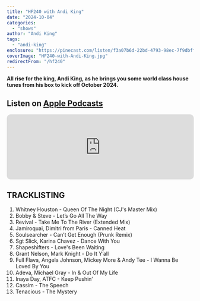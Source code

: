 ```yaml
---
title: "HF240 with Andi King"
date: "2024-10-04"
categories:
  - "shows"
author: "Andi King"
tags:
  - "andi-king"
enclosure: "https://pinecast.com/listen/f3a07b6d-22bd-4793-98ec-7f9dbff4e6ab.mp3 81480682 audio/mpeg"
coverImage: "HF240-with-Andi-King.jpg"
redirectFrom: "/hf240"
---
```


**All rise for the king, Andi King, as he brings you some world class house tunes from his box to kick off October 2024.**

## Listen on [Apple Podcasts](https://podcasts.apple.com/gb/podcast/hf240-with-andi-king-4-oct-2024/id355833875?i=1000671739910)

<iframe allow="autoplay *; encrypted-media *; fullscreen *; clipboard-write" frameborder="0" height="175" style="width:100%;max-width:660px;overflow:hidden;border-radius:10px;" sandbox="allow-forms allow-popups allow-same-origin allow-scripts allow-storage-access-by-user-activation allow-top-navigation-by-user-activation" src="https://embed.podcasts.apple.com/gb/podcast/hf240-with-andi-king-4-oct-2024/id355833875?i=1000671739910"></iframe>

## TRACKLISTING

1. Whitney Houston - Queen Of The Night (CJ's Master Mix)
2. Bobby &amp; Steve - Let’s Go All The Way
3. Revival - Take Me To The River (Extended Mix)
4. Jamiroquai, Dimitri from Paris - Canned Heat
5. Soulsearcher - Can’t Get Enough (Prunk Remix)
6. Sgt Slick, Karina Chavez - Dance With You
7. Shapeshifters - Love's Been Waiting
8. Grant Nelson, Mark Knight - Do It Y’all
9. Full Flava, Angela Johnson, Mickey More &amp; Andy Tee - I Wanna Be Loved By You
10. Adeva, Michael Gray - In &amp; Out Of My Life
11. Inaya Day, ATFC - Keep Pushin’
12. Cassim - The Speech 
13. Tenacious - The Mystery
